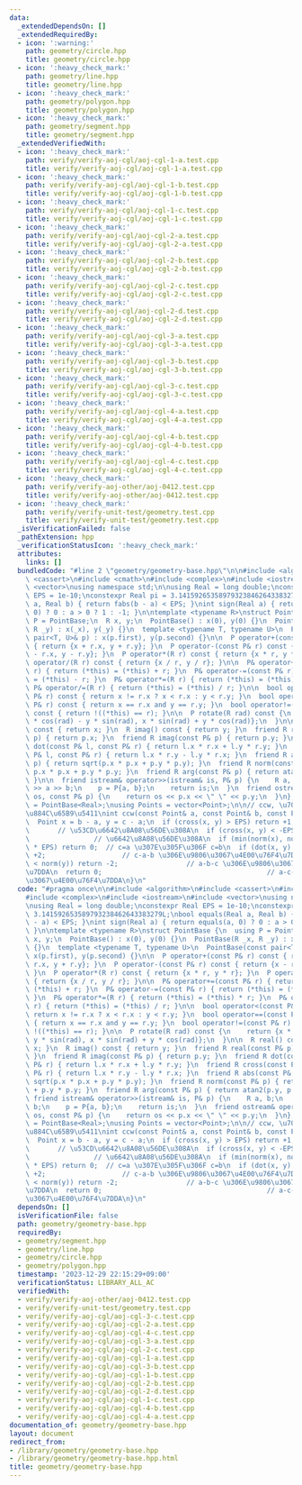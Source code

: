 ```yaml
---
data:
  _extendedDependsOn: []
  _extendedRequiredBy:
  - icon: ':warning:'
    path: geometry/circle.hpp
    title: geometry/circle.hpp
  - icon: ':heavy_check_mark:'
    path: geometry/line.hpp
    title: geometry/line.hpp
  - icon: ':heavy_check_mark:'
    path: geometry/polygon.hpp
    title: geometry/polygon.hpp
  - icon: ':heavy_check_mark:'
    path: geometry/segment.hpp
    title: geometry/segment.hpp
  _extendedVerifiedWith:
  - icon: ':heavy_check_mark:'
    path: verify/verify-aoj-cgl/aoj-cgl-1-a.test.cpp
    title: verify/verify-aoj-cgl/aoj-cgl-1-a.test.cpp
  - icon: ':heavy_check_mark:'
    path: verify/verify-aoj-cgl/aoj-cgl-1-b.test.cpp
    title: verify/verify-aoj-cgl/aoj-cgl-1-b.test.cpp
  - icon: ':heavy_check_mark:'
    path: verify/verify-aoj-cgl/aoj-cgl-1-c.test.cpp
    title: verify/verify-aoj-cgl/aoj-cgl-1-c.test.cpp
  - icon: ':heavy_check_mark:'
    path: verify/verify-aoj-cgl/aoj-cgl-2-a.test.cpp
    title: verify/verify-aoj-cgl/aoj-cgl-2-a.test.cpp
  - icon: ':heavy_check_mark:'
    path: verify/verify-aoj-cgl/aoj-cgl-2-b.test.cpp
    title: verify/verify-aoj-cgl/aoj-cgl-2-b.test.cpp
  - icon: ':heavy_check_mark:'
    path: verify/verify-aoj-cgl/aoj-cgl-2-c.test.cpp
    title: verify/verify-aoj-cgl/aoj-cgl-2-c.test.cpp
  - icon: ':heavy_check_mark:'
    path: verify/verify-aoj-cgl/aoj-cgl-2-d.test.cpp
    title: verify/verify-aoj-cgl/aoj-cgl-2-d.test.cpp
  - icon: ':heavy_check_mark:'
    path: verify/verify-aoj-cgl/aoj-cgl-3-a.test.cpp
    title: verify/verify-aoj-cgl/aoj-cgl-3-a.test.cpp
  - icon: ':heavy_check_mark:'
    path: verify/verify-aoj-cgl/aoj-cgl-3-b.test.cpp
    title: verify/verify-aoj-cgl/aoj-cgl-3-b.test.cpp
  - icon: ':heavy_check_mark:'
    path: verify/verify-aoj-cgl/aoj-cgl-3-c.test.cpp
    title: verify/verify-aoj-cgl/aoj-cgl-3-c.test.cpp
  - icon: ':heavy_check_mark:'
    path: verify/verify-aoj-cgl/aoj-cgl-4-a.test.cpp
    title: verify/verify-aoj-cgl/aoj-cgl-4-a.test.cpp
  - icon: ':heavy_check_mark:'
    path: verify/verify-aoj-cgl/aoj-cgl-4-b.test.cpp
    title: verify/verify-aoj-cgl/aoj-cgl-4-b.test.cpp
  - icon: ':heavy_check_mark:'
    path: verify/verify-aoj-cgl/aoj-cgl-4-c.test.cpp
    title: verify/verify-aoj-cgl/aoj-cgl-4-c.test.cpp
  - icon: ':heavy_check_mark:'
    path: verify/verify-aoj-other/aoj-0412.test.cpp
    title: verify/verify-aoj-other/aoj-0412.test.cpp
  - icon: ':heavy_check_mark:'
    path: verify/verify-unit-test/geometry.test.cpp
    title: verify/verify-unit-test/geometry.test.cpp
  _isVerificationFailed: false
  _pathExtension: hpp
  _verificationStatusIcon: ':heavy_check_mark:'
  attributes:
    links: []
  bundledCode: "#line 2 \"geometry/geometry-base.hpp\"\n\n#include <algorithm>\n#include\
    \ <cassert>\n#include <cmath>\n#include <complex>\n#include <iostream>\n#include\
    \ <vector>\nusing namespace std;\n\nusing Real = long double;\nconstexpr Real\
    \ EPS = 1e-10;\nconstexpr Real pi = 3.141592653589793238462643383279L;\nbool equals(Real\
    \ a, Real b) { return fabs(b - a) < EPS; }\nint sign(Real a) { return equals(a,\
    \ 0) ? 0 : a > 0 ? 1 : -1; }\n\ntemplate <typename R>\nstruct PointBase {\n  using\
    \ P = PointBase;\n  R x, y;\n  PointBase() : x(0), y(0) {}\n  PointBase(R _x,\
    \ R _y) : x(_x), y(_y) {}\n  template <typename T, typename U>\n  PointBase(const\
    \ pair<T, U>& p) : x(p.first), y(p.second) {}\n\n  P operator+(const P& r) const\
    \ { return {x + r.x, y + r.y}; }\n  P operator-(const P& r) const { return {x\
    \ - r.x, y - r.y}; }\n  P operator*(R r) const { return {x * r, y * r}; }\n  P\
    \ operator/(R r) const { return {x / r, y / r}; }\n\n  P& operator+=(const P&\
    \ r) { return (*this) = (*this) + r; }\n  P& operator-=(const P& r) { return (*this)\
    \ = (*this) - r; }\n  P& operator*=(R r) { return (*this) = (*this) * r; }\n \
    \ P& operator/=(R r) { return (*this) = (*this) / r; }\n\n  bool operator<(const\
    \ P& r) const { return x != r.x ? x < r.x : y < r.y; }\n  bool operator==(const\
    \ P& r) const { return x == r.x and y == r.y; }\n  bool operator!=(const P& r)\
    \ const { return !((*this) == r); }\n\n  P rotate(R rad) const {\n    return {x\
    \ * cos(rad) - y * sin(rad), x * sin(rad) + y * cos(rad)};\n  }\n\n  R real()\
    \ const { return x; }\n  R imag() const { return y; }\n  friend R real(const P&\
    \ p) { return p.x; }\n  friend R imag(const P& p) { return p.y; }\n  friend R\
    \ dot(const P& l, const P& r) { return l.x * r.x + l.y * r.y; }\n  friend R cross(const\
    \ P& l, const P& r) { return l.x * r.y - l.y * r.x; }\n  friend R abs(const P&\
    \ p) { return sqrt(p.x * p.x + p.y * p.y); }\n  friend R norm(const P& p) { return\
    \ p.x * p.x + p.y * p.y; }\n  friend R arg(const P& p) { return atan2(p.y, p.x);\
    \ }\n\n  friend istream& operator>>(istream& is, P& p) {\n    R a, b;\n    is\
    \ >> a >> b;\n    p = P{a, b};\n    return is;\n  }\n  friend ostream& operator<<(ostream&\
    \ os, const P& p) {\n    return os << p.x << \" \" << p.y;\n  }\n};\nusing Point\
    \ = PointBase<Real>;\nusing Points = vector<Point>;\n\n// ccw, \u70B9\u306E\u9032\
    \u884C\u65B9\u5411\nint ccw(const Point& a, const Point& b, const Point& c) {\n\
    \  Point x = b - a, y = c - a;\n  if (cross(x, y) > EPS) return +1;          \
    \       // \u53CD\u6642\u8A08\u56DE\u308A\n  if (cross(x, y) < -EPS) return -1;\
    \                // \u6642\u8A08\u56DE\u308A\n  if (min(norm(x), norm(y)) < EPS\
    \ * EPS) return 0;  // c=a \u307E\u305F\u306F c=b\n  if (dot(x, y) < EPS) return\
    \ +2;                   // c-a-b \u306E\u9806\u3067\u4E00\u76F4\u7DDA\n  if (norm(x)\
    \ < norm(y)) return -2;                 // a-b-c \u306E\u9806\u3067\u4E00\u76F4\
    \u7DDA\n  return 0;                                         // a-c-b \u306E\u9806\
    \u3067\u4E00\u76F4\u7DDA\n}\n"
  code: "#pragma once\n\n#include <algorithm>\n#include <cassert>\n#include <cmath>\n\
    #include <complex>\n#include <iostream>\n#include <vector>\nusing namespace std;\n\
    \nusing Real = long double;\nconstexpr Real EPS = 1e-10;\nconstexpr Real pi =\
    \ 3.141592653589793238462643383279L;\nbool equals(Real a, Real b) { return fabs(b\
    \ - a) < EPS; }\nint sign(Real a) { return equals(a, 0) ? 0 : a > 0 ? 1 : -1;\
    \ }\n\ntemplate <typename R>\nstruct PointBase {\n  using P = PointBase;\n  R\
    \ x, y;\n  PointBase() : x(0), y(0) {}\n  PointBase(R _x, R _y) : x(_x), y(_y)\
    \ {}\n  template <typename T, typename U>\n  PointBase(const pair<T, U>& p) :\
    \ x(p.first), y(p.second) {}\n\n  P operator+(const P& r) const { return {x +\
    \ r.x, y + r.y}; }\n  P operator-(const P& r) const { return {x - r.x, y - r.y};\
    \ }\n  P operator*(R r) const { return {x * r, y * r}; }\n  P operator/(R r) const\
    \ { return {x / r, y / r}; }\n\n  P& operator+=(const P& r) { return (*this) =\
    \ (*this) + r; }\n  P& operator-=(const P& r) { return (*this) = (*this) - r;\
    \ }\n  P& operator*=(R r) { return (*this) = (*this) * r; }\n  P& operator/=(R\
    \ r) { return (*this) = (*this) / r; }\n\n  bool operator<(const P& r) const {\
    \ return x != r.x ? x < r.x : y < r.y; }\n  bool operator==(const P& r) const\
    \ { return x == r.x and y == r.y; }\n  bool operator!=(const P& r) const { return\
    \ !((*this) == r); }\n\n  P rotate(R rad) const {\n    return {x * cos(rad) -\
    \ y * sin(rad), x * sin(rad) + y * cos(rad)};\n  }\n\n  R real() const { return\
    \ x; }\n  R imag() const { return y; }\n  friend R real(const P& p) { return p.x;\
    \ }\n  friend R imag(const P& p) { return p.y; }\n  friend R dot(const P& l, const\
    \ P& r) { return l.x * r.x + l.y * r.y; }\n  friend R cross(const P& l, const\
    \ P& r) { return l.x * r.y - l.y * r.x; }\n  friend R abs(const P& p) { return\
    \ sqrt(p.x * p.x + p.y * p.y); }\n  friend R norm(const P& p) { return p.x * p.x\
    \ + p.y * p.y; }\n  friend R arg(const P& p) { return atan2(p.y, p.x); }\n\n \
    \ friend istream& operator>>(istream& is, P& p) {\n    R a, b;\n    is >> a >>\
    \ b;\n    p = P{a, b};\n    return is;\n  }\n  friend ostream& operator<<(ostream&\
    \ os, const P& p) {\n    return os << p.x << \" \" << p.y;\n  }\n};\nusing Point\
    \ = PointBase<Real>;\nusing Points = vector<Point>;\n\n// ccw, \u70B9\u306E\u9032\
    \u884C\u65B9\u5411\nint ccw(const Point& a, const Point& b, const Point& c) {\n\
    \  Point x = b - a, y = c - a;\n  if (cross(x, y) > EPS) return +1;          \
    \       // \u53CD\u6642\u8A08\u56DE\u308A\n  if (cross(x, y) < -EPS) return -1;\
    \                // \u6642\u8A08\u56DE\u308A\n  if (min(norm(x), norm(y)) < EPS\
    \ * EPS) return 0;  // c=a \u307E\u305F\u306F c=b\n  if (dot(x, y) < EPS) return\
    \ +2;                   // c-a-b \u306E\u9806\u3067\u4E00\u76F4\u7DDA\n  if (norm(x)\
    \ < norm(y)) return -2;                 // a-b-c \u306E\u9806\u3067\u4E00\u76F4\
    \u7DDA\n  return 0;                                         // a-c-b \u306E\u9806\
    \u3067\u4E00\u76F4\u7DDA\n}\n"
  dependsOn: []
  isVerificationFile: false
  path: geometry/geometry-base.hpp
  requiredBy:
  - geometry/segment.hpp
  - geometry/line.hpp
  - geometry/circle.hpp
  - geometry/polygon.hpp
  timestamp: '2023-12-29 22:15:29+09:00'
  verificationStatus: LIBRARY_ALL_AC
  verifiedWith:
  - verify/verify-aoj-other/aoj-0412.test.cpp
  - verify/verify-unit-test/geometry.test.cpp
  - verify/verify-aoj-cgl/aoj-cgl-3-c.test.cpp
  - verify/verify-aoj-cgl/aoj-cgl-2-a.test.cpp
  - verify/verify-aoj-cgl/aoj-cgl-4-c.test.cpp
  - verify/verify-aoj-cgl/aoj-cgl-3-a.test.cpp
  - verify/verify-aoj-cgl/aoj-cgl-2-c.test.cpp
  - verify/verify-aoj-cgl/aoj-cgl-1-a.test.cpp
  - verify/verify-aoj-cgl/aoj-cgl-3-b.test.cpp
  - verify/verify-aoj-cgl/aoj-cgl-1-b.test.cpp
  - verify/verify-aoj-cgl/aoj-cgl-2-b.test.cpp
  - verify/verify-aoj-cgl/aoj-cgl-2-d.test.cpp
  - verify/verify-aoj-cgl/aoj-cgl-1-c.test.cpp
  - verify/verify-aoj-cgl/aoj-cgl-4-b.test.cpp
  - verify/verify-aoj-cgl/aoj-cgl-4-a.test.cpp
documentation_of: geometry/geometry-base.hpp
layout: document
redirect_from:
- /library/geometry/geometry-base.hpp
- /library/geometry/geometry-base.hpp.html
title: geometry/geometry-base.hpp
---
```

